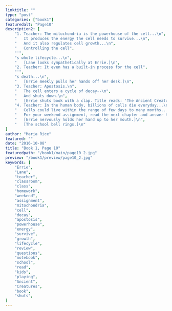 ```yaml
---
linktitle: ""
type: "post"
categories: ["book1"]
featuredalt: "Page10"
description2: [
    "1. Teacher: The mitochondria is the powerhouse of the cell...\n",
    "   It produces the energy the cell needs to survive...\n",
    "   And it also regulates cell growth...\n",
    "   Controlling the cell",
    "'",
    "s whole lifecycle...\n",
    "   [Lane looks sympathetically at Errie.]\n",
    "2. Teacher: It even has a built-in process for the cell",
    "'",
    "s death...\n",
    "   [Errie meekly pulls her hands off her desk.]\n",
    "3. Teacher: Apostosis.\n",
    "   The cell enters a cycle of decay--\n",
    "   And shuts down.\n",
    "   [Errie shuts book with a clap. Title reads: 'The Ancient Creatures.']\n",
    "4. Teacher: In the human body, billions of cells die everyday...\n",
    "   Cells could live within the range of few days to many months...\n",
    "   For your weekend assignment, read the next chapter and answer the review questions.\n",
    "   [Errie nervously holds her hand up to her mouth.]\n",
    "   [The school bell rings.]\n"
]
author: "Maria Rice"
featured: ""
date: "2016-10-08"
title: "Book 1, Page 10"
featuredpath: "/book1/main/page10_2.jpg"
preview: "/book1/preview/page10_2.jpg"
keywords: [
    "Errie", 
    "Lane",
    "teacher",
    "classroom",
    "class",
    "homework",
    "weekend",
    "assignment",
    "mitochondria",
    "cell",
    "decay",
    "apostosis",
    "powerhouse",
    "energy",
    "survive",
    "growth",
    "lifecycle",
    "review",
    "questions",
    "notebook", 
    "school", 
    "read", 
    "kids",
    "playing",
    "Ancient",
    "Creatures",
    "book",
    "shuts",
]
---
```

